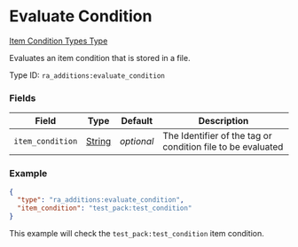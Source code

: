 # Evaluate Condition
[Item Condition Types Type](../item_condition_types_types.md)

Evaluates an item condition that is stored in a file.

Type ID: `ra_additions:evaluate_condition`
### Fields
Field | Type | Default | Description
------|------|---------|-------------
`item_condition` | [String](../data_types/string.md) | _optional_ | The Identifier of the tag or condition file to be evaluated

### Example
```json
{
  "type": "ra_additions:evaluate_condition",
  "item_condition": "test_pack:test_condition"
}
```
This example will check the `test_pack:test_condition` item condition.